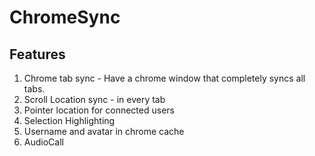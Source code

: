# ChromeSync

## Features
1. Chrome tab sync - Have a chrome window that completely syncs all tabs.
2. Scroll Location sync - in every tab
3. Pointer location for connected users
4. Selection Highlighting
5. Username and avatar in chrome cache
6. AudioCall

